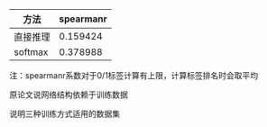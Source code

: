 
| 方法      | spearmanr |
|---------|-----------|
| 直接推理    | 0.159424   |
| softmax | 0.378988   |

注：spearmanr系数对于0/1标签计算有上限，计算标签排名时会取平均

原论文说网络结构依赖于训练数据

说明三种训练方式适用的数据集